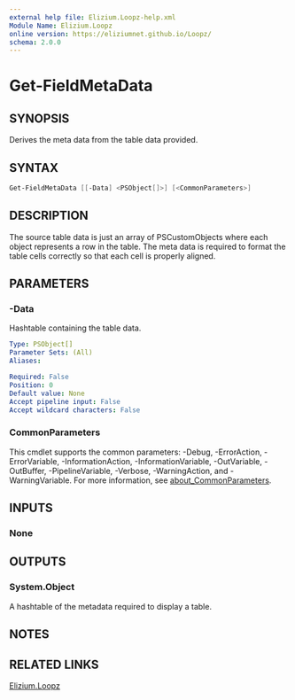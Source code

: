 ```yaml
---
external help file: Elizium.Loopz-help.xml
Module Name: Elizium.Loopz
online version: https://eliziumnet.github.io/Loopz/
schema: 2.0.0
---
```


# Get-FieldMetaData

## SYNOPSIS

Derives the meta data from the table data provided.

## SYNTAX

```powershell
Get-FieldMetaData [[-Data] <PSObject[]>] [<CommonParameters>]
```

## DESCRIPTION

The source table data is just an array of PSCustomObjects where each object
represents a row in the table. The meta data is required to format the table
cells correctly so that each cell is properly aligned.

## PARAMETERS

### -Data

Hashtable containing the table data.

```yaml
Type: PSObject[]
Parameter Sets: (All)
Aliases:

Required: False
Position: 0
Default value: None
Accept pipeline input: False
Accept wildcard characters: False
```

### CommonParameters

This cmdlet supports the common parameters: -Debug, -ErrorAction, -ErrorVariable, -InformationAction, -InformationVariable, -OutVariable, -OutBuffer, -PipelineVariable, -Verbose, -WarningAction, and -WarningVariable. For more information, see [about_CommonParameters](http://go.microsoft.com/fwlink/?LinkID=113216).

## INPUTS

### None

## OUTPUTS

### System.Object

A hashtable of the metadata required to display a table.

## NOTES

## RELATED LINKS

[Elizium.Loopz](https://github.com/EliziumNet/Loopz)
